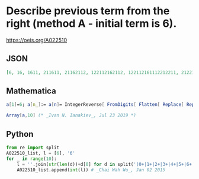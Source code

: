 # Describe previous term from the right \(method A \- initial term is 6\)\.
https://oeis.org/A022510
## JSON
```JSON
[6, 16, 1611, 211611, 21162112, 122112162112, 122112161112212211, 2122112231161112212211, 21221122311621132221221112, 12312211321321121621132221221112]
```
## Mathematica
```Mathematica
a[1]=6; a[n_]:= a[n]= IntegerReverse[ FromDigits[ Flatten[ Replace[ Replace[ Replace[ Split[ IntegerDigits[a[n-1]]], {x_,y_}->{x,Length[{x,y}]},{1}], {x_,y_,z_}->{x,Length[{x,y,z}]},{1}], {x_}->{x,Length[{x}]},{1}]]]];
```
```Mathematica
Array[a,10] (* _Ivan N. Ianakiev_, Jul 23 2019 *)
```
## Python
```Python
from re import split
A022510_list, l = [6], '6'
for _ in range(10):
    l = ''.join(str(len(d))+d[0] for d in split('(0+|1+|2+|3+|4+|5+|6+|7+|8+|9+)',l[::-1]) if d)
    A022510_list.append(int(l)) # _Chai Wah Wu_, Jan 02 2015
```
